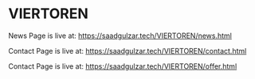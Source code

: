 # VIERTOREN
News Page is live at: https://saadgulzar.tech/VIERTOREN/news.html

Contact Page is live at: https://saadgulzar.tech/VIERTOREN/contact.html

Contact Page is live at: https://saadgulzar.tech/VIERTOREN/offer.html
